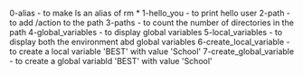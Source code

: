 0-alias - to make ls an alias of rm *
1-hello_you - to print hello user
2-path - to add /action to the path
3-paths - to count the number of directories in the path
4-global_variables - to display global variables
5-local_variables - to display both the environment abd global variables
6-create_local_variable - to create a local variable 'BEST' with value 'School'
7-create_global_variable - to create a global variabld 'BEST' with value 'School'
